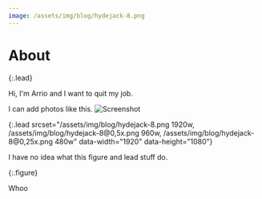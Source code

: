 ```yaml
---
image: /assets/img/blog/hydejack-8.png
---
```


# About

{:.lead}



Hi, I'm Arrio and I want to quit my job.

I can add photos like this.
![Screenshot](assets/img/blog/hydejack-8.png)

{:.lead srcset="/assets/img/blog/hydejack-8.png 1920w, /assets/img/blog/hydejack-8@0,5x.png 960w, /assets/img/blog/hydejack-8@0,25x.png 480w" data-width="1920" data-height="1080"}

I have no idea what this figure and lead stuff do.

{:.figure}



Whoo
